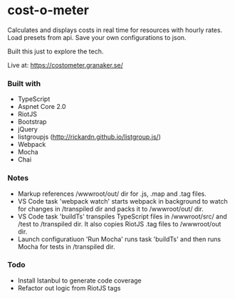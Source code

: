 # cost-o-meter
Calculates and displays costs in real time for resources with hourly rates.
Load presets from api. Save your own configurations to json.

Built this just to explore the tech.

Live at: https://costometer.granaker.se/

### Built with
- TypeScript
- Aspnet Core 2.0
- RiotJS
- Bootstrap
- jQuery
- listgroupjs (http://rickardn.github.io/listgroup.js/)
- Webpack
- Mocha
- Chai

### Notes
- Markup references /wwwroot/out/ dir for .js, .map and .tag files.
- VS Code task 'webpack watch' starts webpack in background to watch for changes in /transpiled dir and packs it to /wwwroot/out/ dir.
- VS Code task 'buildTs' transpiles TypeScript files in /wwwroot/src/ and /test to /transpiled dir. It also copies RiotJS .tag files to /wwwroot/out dir.
- Launch configuratiuon 'Run Mocha' runs task 'buildTs' and then runs Mocha for tests in /transpiled dir.

### Todo
- Install Istanbul to generate code coverage
- Refactor out logic from RiotJS tags
